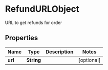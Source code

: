 

# RefundURLObject

URL to get refunds for order

## Properties

| Name | Type | Description | Notes |
|------------ | ------------- | ------------- | -------------|
|**url** | **String** |  |  [optional] |



